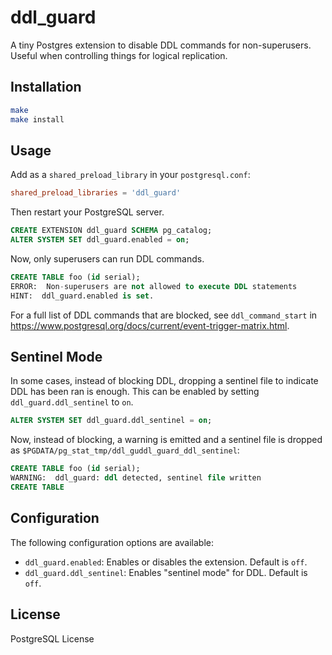 # ddl_guard

A tiny Postgres extension to disable DDL commands for non-superusers. Useful when controlling things for logical replication.

## Installation

```bash
make
make install
```

## Usage

Add as a `shared_preload_library` in your `postgresql.conf`:

```conf
shared_preload_libraries = 'ddl_guard'
```

Then restart your PostgreSQL server.

```sql
CREATE EXTENSION ddl_guard SCHEMA pg_catalog;
ALTER SYSTEM SET ddl_guard.enabled = on;
```

Now, only superusers can run DDL commands.

```sql
CREATE TABLE foo (id serial);
ERROR:  Non-superusers are not allowed to execute DDL statements
HINT:  ddl_guard.enabled is set.
```

For a full list of DDL commands that are blocked, see `ddl_command_start` in https://www.postgresql.org/docs/current/event-trigger-matrix.html.

## Sentinel Mode

In some cases, instead of blocking DDL, dropping a sentinel file to indicate DDL has been ran is enough. This can be enabled by setting `ddl_guard.ddl_sentinel` to `on`.

```sql
ALTER SYSTEM SET ddl_guard.ddl_sentinel = on;
```

Now, instead of blocking, a warning is emitted and a sentinel file is dropped as `$PGDATA/pg_stat_tmp/ddl_guddl_guard_ddl_sentinel`:

```sql
CREATE TABLE foo (id serial);
WARNING:  ddl_guard: ddl detected, sentinel file written
CREATE TABLE
```

## Configuration

The following configuration options are available:

- `ddl_guard.enabled`: Enables or disables the extension. Default is `off`.
- `ddl_guard.ddl_sentinel`: Enables "sentinel mode" for DDL. Default is `off`.

## License

PostgreSQL License
